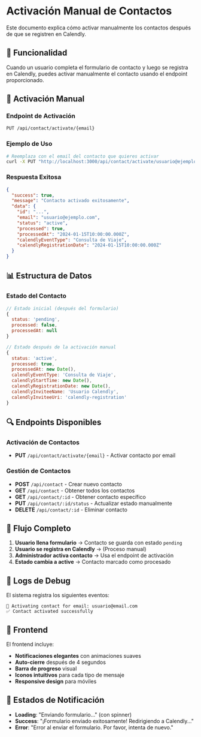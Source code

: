 # Activación Manual de Contactos

Este documento explica cómo activar manualmente los contactos después de que se registren en Calendly.

## 🎯 Funcionalidad

Cuando un usuario completa el formulario de contacto y luego se registra en Calendly, puedes activar manualmente el contacto usando el endpoint proporcionado.

## 🔧 Activación Manual

### Endpoint de Activación

```bash
PUT /api/contact/activate/{email}
```

### Ejemplo de Uso

```bash
# Reemplaza con el email del contacto que quieres activar
curl -X PUT "http://localhost:3000/api/contact/activate/usuario@ejemplo.com"
```

### Respuesta Exitosa

```json
{
  "success": true,
  "message": "Contacto activado exitosamente",
  "data": {
    "id": "...",
    "email": "usuario@ejemplo.com",
    "status": "active",
    "processed": true,
    "processedAt": "2024-01-15T10:00:00.000Z",
    "calendlyEventType": "Consulta de Viaje",
    "calendlyRegistrationDate": "2024-01-15T10:00:00.000Z"
  }
}
```

## 📊 Estructura de Datos

### Estado del Contacto

```javascript
// Estado inicial (después del formulario)
{
  status: 'pending',
  processed: false,
  processedAt: null
}

// Estado después de la activación manual
{
  status: 'active',
  processed: true,
  processedAt: new Date(),
  calendlyEventType: 'Consulta de Viaje',
  calendlyStartTime: new Date(),
  calendlyRegistrationDate: new Date(),
  calendlyInviteeName: 'Usuario Calendly',
  calendlyInviteeUri: 'calendly-registration'
}
```

## 🔍 Endpoints Disponibles

### Activación de Contactos
- **PUT** `/api/contact/activate/{email}` - Activar contacto por email

### Gestión de Contactos
- **POST** `/api/contact` - Crear nuevo contacto
- **GET** `/api/contact` - Obtener todos los contactos
- **GET** `/api/contact/:id` - Obtener contacto específico
- **PUT** `/api/contact/:id/status` - Actualizar estado manualmente
- **DELETE** `/api/contact/:id` - Eliminar contacto

## 🚀 Flujo Completo

1. **Usuario llena formulario** → Contacto se guarda con estado `pending`
2. **Usuario se registra en Calendly** → (Proceso manual)
3. **Administrador activa contacto** → Usa el endpoint de activación
4. **Estado cambia a active** → Contacto marcado como procesado

## 📝 Logs de Debug

El sistema registra los siguientes eventos:

```
🎯 Activating contact for email: usuario@email.com
✅ Contact activated successfully
```

## 🎨 Frontend

El frontend incluye:
- **Notificaciones elegantes** con animaciones suaves
- **Auto-cierre** después de 4 segundos
- **Barra de progreso** visual
- **Iconos intuitivos** para cada tipo de mensaje
- **Responsive design** para móviles

## 📱 Estados de Notificación

- **Loading**: "Enviando formulario..." (con spinner)
- **Success**: "¡Formulario enviado exitosamente! Redirigiendo a Calendly..."
- **Error**: "Error al enviar el formulario. Por favor, intenta de nuevo." 